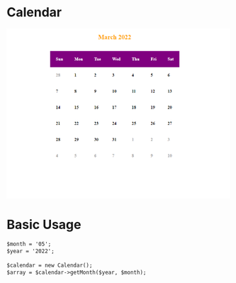 # Calendar

![alt text](https://github.com/devl0pr/Calendar/blob/main/example.png?raw=true)

# Basic Usage

```
$month = '05';
$year = '2022';

$calendar = new Calendar();
$array = $calendar->getMonth($year, $month);
```
